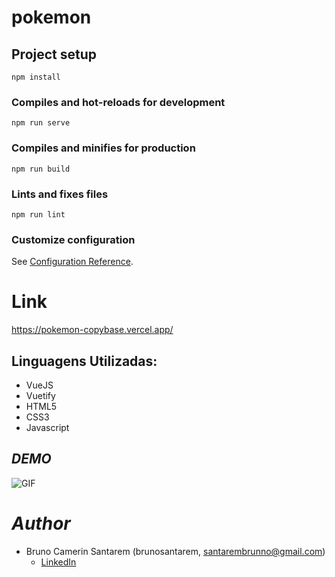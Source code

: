 # pokemon

## Project setup
```
npm install
```

### Compiles and hot-reloads for development
```
npm run serve
```

### Compiles and minifies for production
```
npm run build
```

### Lints and fixes files
```
npm run lint
```

### Customize configuration
See [Configuration Reference](https://cli.vuejs.org/config/).

# Link
https://pokemon-copybase.vercel.app/

## Linguagens Utilizadas:
* VueJS
* Vuetify
* HTML5
* CSS3
* Javascript

## *DEMO*
![[GIF](https://github.com/Bruzaum/pokemon-copybase/blob/ace0e9efa949d70949b6d192ef1f8b4b79a78744/src/assets/Pokemon.gif)](https://pokemon-copybase.vercel.app/)

# *Author*

* Bruno Camerin Santarem (brunosantarem, santarembrunno@gmail.com)
  - [LinkedIn](https://www.linkedin.com/in/bruno-santarem-bbb2aa1ab/)
